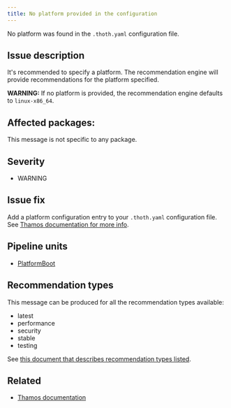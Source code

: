 ```yaml
---
title: No platform provided in the configuration
---
```


No platform was found in the ``.thoth.yaml`` configuration file.

## Issue description

It's recommended to specify a platform. The recommendation engine will provide
recommendations for the platform specified.

**WARNING:** If no platform is provided, the recommendation engine defaults to
``linux-x86_64``.

## Affected packages:

This message is not specific to any package.

## Severity

 * WARNING

## Issue fix

Add a platform configuration entry to your ``.thoth.yaml`` configuration file.
See [Thamos documentation for more info][1].

## Pipeline units

 * [PlatformBoot](https://thoth-station.ninja/docs/developers/adviser/thoth.adviser.boots.html#thoth.adviser.boots.PlatformBoot)

## Recommendation types

This message can be produced for all the recommendation types available:

 * latest
 * performance
 * security
 * stable
 * testing

See [this document that describes recommendation types
listed](http://thoth-station.ninja/recommendation-types).

## Related

 * [Thamos documentation][1]

[1]: https://thoth-station.ninja/docs/developers/thamos/index.html
